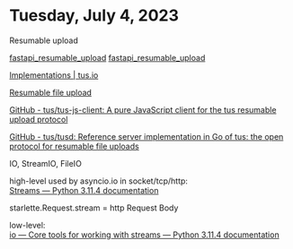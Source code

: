 # Tuesday, July 4, 2023

Resumable upload

[fastapi_resumable_upload](../code-snippets/python/fastapi_resumable_upload.py)
[fastapi_resumable_upload](../code-snippets/python/fastapi_tusd.py)


[Implementations | tus.io](https://tus.io/implementations)

[Resumable file upload](https://javascript.info/resume-upload)

[GitHub - tus/tus-js-client: A pure JavaScript client for the tus resumable upload protocol](https://github.com/tus/tus-js-client)

[GitHub - tus/tusd: Reference server implementation in Go of tus: the open protocol for resumable file uploads](https://github.com/tus/tusd)

IO, StreamIO, FileIO

high-level used by asyncio.io in socket/tcp/http:   
[Streams — Python 3.11.4 documentation](https://docs.python.org/3/library/asyncio-stream.html#streamreader)

starlette.Request.stream = http Request Body

low-level:  
[io — Core tools for working with streams — Python 3.11.4 documentation](https://docs.python.org/3/library/io.html#io.RawIOBase)